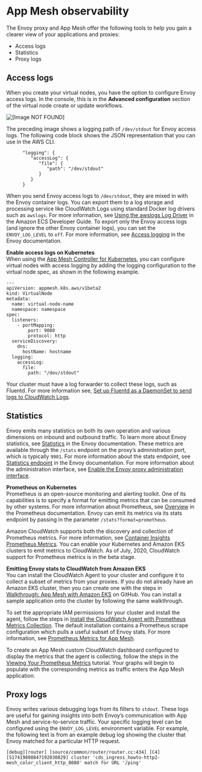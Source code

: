 # App Mesh observability<a name="observability"></a>

The Envoy proxy and App Mesh offer the following tools to help you gain a clearer view of your applications and proxies:
+ Access logs
+ Statistics
+ Proxy logs

## Access logs<a name="envoy-logs"></a>

When you create your virtual nodes, you have the option to configure Envoy access logs\. In the console, this is in the **Advanced configuration** section of the virtual node create or update workflows\.

![\[Image NOT FOUND\]](http://docs.aws.amazon.com/app-mesh/latest/userguide/images/logging.png)

The preceding image shows a logging path of `/dev/stdout` for Envoy access logs\. The following code block shows the JSON representation that you can use in the AWS CLI\.

```
      "logging": { 
         "accessLog": { 
            "file": { 
               "path": "/dev/stdout"
            }
         }
      }
```

When you send Envoy access logs to `/dev/stdout`, they are mixed in with the Envoy container logs\. You can export them to a log storage and processing service like CloudWatch Logs using standard Docker log drivers such as `awslogs`\. For more information, see [Using the awslogs Log Driver](https://docs.aws.amazon.com/AmazonECS/latest/developerguide/using_awslogs.html) in the Amazon ECS Developer Guide\. To export only the Envoy access logs \(and ignore the other Envoy container logs\), you can set the `ENVOY_LOG_LEVEL` to `off`\. For more information, see [Access logging](https://www.envoyproxy.io/docs/envoy/latest/configuration/observability/access_log/access_log.html) in the Envoy documentation\.

**Enable access logs on Kubernetes**  
When using the [App Mesh Controller for Kubernetes](https://docs.aws.amazon.com/app-mesh/latest/userguide/mesh-k8s-integration.html), you can configure virtual nodes with access logging by adding the logging configuration to the virtual node spec, as shown in the following example\.

```
---
apiVersion: appmesh.k8s.aws/v1beta2
kind: VirtualNode
metadata:
  name: virtual-node-name
  namespace: namespace
spec:
  listeners:
    - portMapping:
        port: 9080
        protocol: http
  serviceDiscovery:
    dns:
      hostName: hostname
  logging:
    accessLog:
      file:
        path: "/dev/stdout"
```

Your cluster must have a log forwarder to collect these logs, such as Fluentd\. For more information see, [Set up Fluentd as a DaemonSet to send logs to CloudWatch Logs](https://docs.aws.amazon.com/AmazonCloudWatch/latest/monitoring/Container-Insights-setup-logs.html)\.

## Statistics<a name="logs"></a>

Envoy emits many statistics on both its own operation and various dimensions on inbound and outbound traffic\. To learn more about Envoy statistics, see [Statistics](https://www.envoyproxy.io/docs/envoy/latest/intro/arch_overview/observability/statistics) in the Envoy documentation\. These metrics are available through the `/stats` endpoint on the proxy’s administration port, which is typically `9901`\. For more information about the stats endpoint, see [Statistics endpoint](https://www.envoyproxy.io/docs/envoy/latest/operations/admin#get--stats) in the Envoy documentation\. For more information about the administration interface, see [Enable the Envoy proxy administration interface](troubleshooting-best-practices.md#ts-bp-enable-proxy-admin-interface)\.

**Prometheus on Kubernetes**  
Prometheus is an open\-source monitoring and alerting toolkit\. One of its capabilities is to specify a format for emitting metrics that can be consumed by other systems\. For more information about Prometheus, see [Overview](https://prometheus.io/docs/introduction/overview/) in the Prometheus documentation\. Envoy can emit its metrics via its stats endpoint by passing in the parameter `/stats?format=prometheus`\.

Amazon CloudWatch supports both the discovery and collection of Prometheus metrics\. For more information, see [Container Insights Prometheus Metrics](https://docs.aws.amazon.com/AmazonCloudWatch/latest/monitoring/ContainerInsights-Prometheus.html)\. You can enable your Kubernetes and Amazon EKS clusters to emit metrics to CloudWatch\. As of July, 2020, CloudWatch support for Prometheus metrics is in the beta stage\.

**Emitting Envoy stats to CloudWatch from Amazon EKS**  
You can install the CloudWatch Agent to your cluster and configure it to collect a subset of metrics from your proxies\. If you do not already have an Amazon EKS cluster, then you can create one with the steps in [Walkthrough: App Mesh with Amazon EKS](https://github.com/aws/aws-app-mesh-examples/tree/master/walkthroughs/eks) on GitHub\. You can install a sample application onto the cluster by following the same walkthrough\.

To set the appropriate IAM permissions for your cluster and install the agent, follow the steps in [Install the CloudWatch Agent with Prometheus Metrics Collection](https://docs.aws.amazon.com/AmazonCloudWatch/latest/monitoring/ContainerInsights-Prometheus-Setup.html)\. The default installation contains a Prometheus scrape configuration which pulls a useful subset of Envoy stats\. For more information, see [Prometheus Metrics for App Mesh](https://docs.aws.amazon.com/AmazonCloudWatch/latest/monitoring/ContainerInsights-Prometheus-metrics.html#ContainerInsights-Prometheus-metrics-appmesh)\.

To create an App Mesh custom CloudWatch dashboard configured to display the metrics that the agent is collecting, follow the steps in the [Viewing Your Prometheus Metrics](https://docs.aws.amazon.com/AmazonCloudWatch/latest/monitoring/ContainerInsights-Prometheus-viewmetrics.html) tutorial\. Your graphs will begin to populate with the corresponding metrics as traffic enters the App Mesh application\.

## Proxy logs<a name="proxy-logs"></a>

Envoy writes various debugging logs from its filters to `stdout`\. These logs are useful for gaining insights into both Envoy’s communication with App Mesh and service\-to\-service traffic\. Your specific logging level can be configured using the `ENVOY_LOG_LEVEL` environment variable\. For example, the following text is from an example debug log showing the cluster that Envoy matched for a particular HTTP request\.

```
[debug][router] [source/common/router/router.cc:434] [C4][S17419808847192030829] cluster 'cds_ingress_howto-http2-mesh_color_client_http_8080' match for URL '/ping'
```